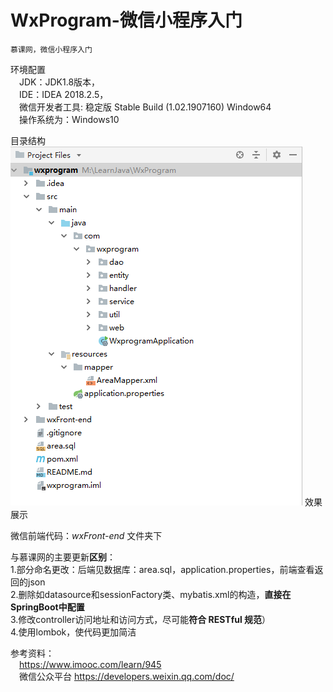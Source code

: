 # WxProgram-微信小程序入门
    慕课网，微信小程序入门

环境配置<br/>
       &emsp;JDK：JDK1.8版本，<br/>
       &emsp;IDE：IDEA 2018.2.5，<br/>
       &emsp;微信开发者工具: 稳定版 Stable Build (1.02.1907160) Window64 <br/>
       &emsp;操作系统为：Windows10<br/>

目录结构<br/>
![image](https://github.com/linksong/WxProgram/blob/master/img/project.png)
效果展示<br/>

微信前端代码：_wxFront-end_ 文件夹下<br/>

与慕课网的主要更新**区别**：<br/>
1.部分命名更改：后端见数据库：area.sql，application.properties，前端查看返回的json <br/>
2.删除如datasource和sessionFactory类、mybatis.xml的构造，**直接在SpringBoot中配置** <br/>
3.修改controller访问地址和访问方式，尽可能**符合 RESTful 规范**）<br/>
4.使用lombok，使代码更加简洁 <br/>
 
参考资料：<br/>
&emsp;https://www.imooc.com/learn/945<br/>
&emsp;微信公众平台 https://developers.weixin.qq.com/doc/ <br/>
